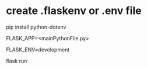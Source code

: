 # create .flaskenv or .env file

<!-- install dotenv -->
pip install python-dotenv

<!-- export main file -->
FLASK_APP=<mainPythonFile.py>

<!-- export debug mode -->
FLASK_ENV=development

<!-- run -->
flask run